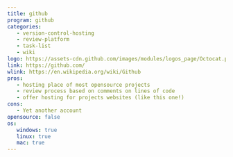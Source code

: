 ```yaml
---
title: github
program: github
categories:
   - version-control-hosting
   - review-platform
   - task-list
   - wiki
logo: https://assets-cdn.github.com/images/modules/logos_page/Octocat.png
link: https://github.com/
wlink: https://en.wikipedia.org/wiki/Github
pros:
   - hosting place of most opensource projects
   - review process based on comments on lines of code
   - offer hosting for projects websites (like this one!)
cons:
   - Yet another account
opensource: false
os:
   windows: true
   linux: true
   mac: true
---
```


